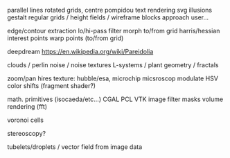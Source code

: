 parallel lines
rotated grids, centre pompidou
text rendering
svg
illusions
gestalt
regular grids / height fields / wireframe
blocks approach user...

edge/contour extraction
lo/hi-pass filter
morph to/from grid
harris/hessian interest points
warp points (to/from grid)

deepdream
https://en.wikipedia.org/wiki/Pareidolia

clouds / perlin noise / noise textures
L-systems / plant geometry / fractals

zoom/pan hires texture:
hubble/esa, microchip micsroscop
modulate HSV color shifts (fragment shader?)

math. primitives (isocaeda/etc...)
CGAL
PCL
VTK
image filter masks
volume rendering (fft)

voronoi cells

stereoscopy?

tubelets/droplets / vector field from image data
